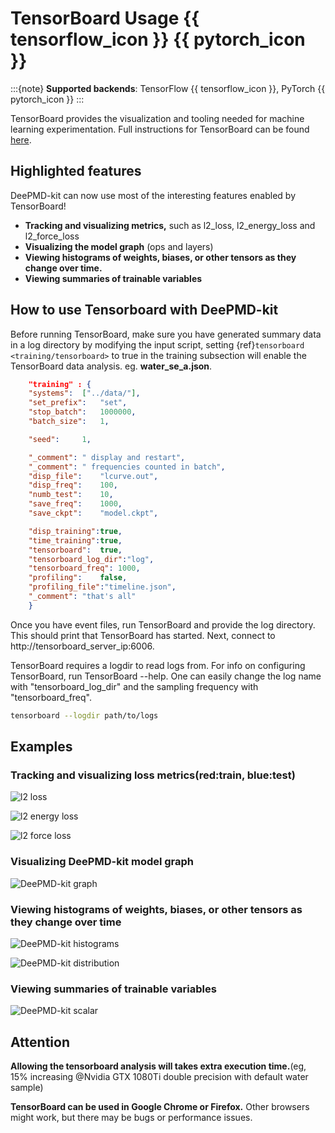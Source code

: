 # TensorBoard Usage {{ tensorflow_icon }} {{ pytorch_icon }}

:::{note}
**Supported backends**: TensorFlow {{ tensorflow_icon }}, PyTorch {{ pytorch_icon }}
:::

TensorBoard provides the visualization and tooling needed for machine learning
experimentation. Full instructions for TensorBoard can be found
[here](https://tensorflow.google.cn/tensorboard).

## Highlighted features

DeePMD-kit can now use most of the interesting features enabled by TensorBoard!

- **Tracking and visualizing metrics,** such as l2_loss, l2_energy_loss and l2_force_loss
- **Visualizing the model graph** (ops and layers)
- **Viewing histograms of weights, biases, or other tensors as they change over time.**
- **Viewing summaries of trainable variables**

<!-- * **Projecting embeddings to a lower dimensional space.**
* **Precision curves.** -->

## How to use Tensorboard with DeePMD-kit

Before running TensorBoard, make sure you have generated summary data in a log
directory by modifying the input script, setting {ref}`tensorboard <training/tensorboard>` to true in the training subsection will enable the TensorBoard data analysis. eg. **water_se_a.json**.

```json
    "training" : {
	"systems":	["../data/"],
	"set_prefix":	"set",
	"stop_batch":	1000000,
	"batch_size":	1,

	"seed":		1,

	"_comment": " display and restart",
	"_comment": " frequencies counted in batch",
	"disp_file":	"lcurve.out",
	"disp_freq":	100,
	"numb_test":	10,
	"save_freq":	1000,
	"save_ckpt":	"model.ckpt",

	"disp_training":true,
	"time_training":true,
	"tensorboard":	true,
	"tensorboard_log_dir":"log",
	"tensorboard_freq": 1000,
	"profiling":	false,
	"profiling_file":"timeline.json",
	"_comment":	"that's all"
    }
```

Once you have event files, run TensorBoard and provide the log directory. This
should print that TensorBoard has started. Next, connect to http://tensorboard_server_ip:6006.

TensorBoard requires a logdir to read logs from. For info on configuring TensorBoard, run TensorBoard --help.
One can easily change the log name with "tensorboard_log_dir" and the sampling frequency with "tensorboard_freq".

```bash
tensorboard --logdir path/to/logs
```

## Examples

### Tracking and visualizing loss metrics(red:train, blue:test)

![l2 loss](../images/l2_loss.png)

![l2 energy loss](../images/l2_energy_loss.png)

![l2 force loss](../images/l2_force_loss.png)

### Visualizing DeePMD-kit model graph

![DeePMD-kit graph](../images/tensorboard-graph.png)

### Viewing histograms of weights, biases, or other tensors as they change over time

![DeePMD-kit histograms](../images/tensorboard-histograms.png)

![DeePMD-kit distribution](../images/tensorboard-distribution.png)

### Viewing summaries of trainable variables

![DeePMD-kit scalar](../images/tensorboard-scalar.png)

## Attention

**Allowing the tensorboard analysis will takes extra execution time.**(eg, 15% increasing @Nvidia GTX 1080Ti double precision with default water sample)

**TensorBoard can be used in Google Chrome or Firefox.** Other browsers might work, but there may be bugs or performance issues.
